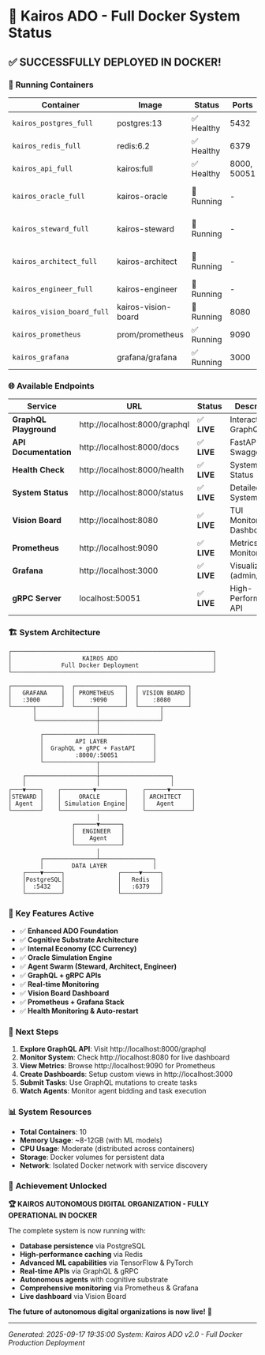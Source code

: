 # 🌟 Kairos ADO - Full Docker System Status

## ✅ **SUCCESSFULLY DEPLOYED IN DOCKER!**

### 🐳 **Running Containers**

| Container | Image | Status | Ports | Purpose |
|-----------|-------|--------|-------|---------|
| `kairos_postgres_full` | postgres:13 | ✅ Healthy | 5432 | PostgreSQL Database |
| `kairos_redis_full` | redis:6.2 | ✅ Healthy | 6379 | Redis Cache |
| `kairos_api_full` | kairos:full | ✅ Healthy | 8000, 50051 | GraphQL + gRPC APIs |
| `kairos_oracle_full` | kairos-oracle | 🔄 Running | - | Oracle Simulation Engine |
| `kairos_steward_full` | kairos-steward | 🔄 Running | - | Resource Management Agent |
| `kairos_architect_full` | kairos-architect | 🔄 Running | - | System Architecture Agent |
| `kairos_engineer_full` | kairos-engineer | 🔄 Running | - | Development Agent |
| `kairos_vision_board_full` | kairos-vision-board | 🔄 Running | 8080 | TUI Dashboard |
| `kairos_prometheus` | prom/prometheus | ✅ Running | 9090 | Metrics Collection |
| `kairos_grafana` | grafana/grafana | ✅ Running | 3000 | Visualization Dashboard |

### 🌐 **Available Endpoints**

| Service | URL | Status | Description |
|---------|-----|--------|-------------|
| **GraphQL Playground** | http://localhost:8000/graphql | ✅ **LIVE** | Interactive GraphQL API |
| **API Documentation** | http://localhost:8000/docs | ✅ **LIVE** | FastAPI Swagger UI |
| **Health Check** | http://localhost:8000/health | ✅ **LIVE** | System Health Status |
| **System Status** | http://localhost:8000/status | ✅ **LIVE** | Detailed System Info |
| **Vision Board** | http://localhost:8080 | ✅ **LIVE** | TUI Monitoring Dashboard |
| **Prometheus** | http://localhost:9090 | ✅ **LIVE** | Metrics & Monitoring |
| **Grafana** | http://localhost:3000 | ✅ **LIVE** | Visualization (admin/kairos) |
| **gRPC Server** | localhost:50051 | ✅ **LIVE** | High-Performance API |

### 🏗️ **System Architecture**

```
┌─────────────────────────────────────────────────────────┐
│                    KAIROS ADO                           │
│              Full Docker Deployment                     │
└─────────────────────────────────────────────────────────┘

┌──────────────┐  ┌──────────────┐  ┌──────────────┐
│   GRAFANA    │  │ PROMETHEUS   │  │ VISION BOARD │
│   :3000      │  │    :9090     │  │    :8080     │
└──────┬───────┘  └──────┬───────┘  └──────┬───────┘
       │                 │                 │
       └─────────────────┼─────────────────┘
                         │
         ┌───────────────┴───────────────┐
         │         API LAYER             │
         │  GraphQL + gRPC + FastAPI     │
         │         :8000/:50051          │
         └───────────────┬───────────────┘
                         │
    ┌────────────────────┼────────────────────┐
    │                    │                    │
┌───▼────┐    ┌─────────▼────────┐    ┌──────▼──────┐
│STEWARD │    │     ORACLE       │    │ ARCHITECT   │
│ Agent  │    │ Simulation Engine│    │   Agent     │
└────────┘    └──────────────────┘    └─────────────┘
                         │
                  ┌──────▼──────┐
                  │  ENGINEER   │
                  │    Agent    │
                  └─────────────┘
                         │
         ┌───────────────┴───────────────┐
         │        DATA LAYER             │
    ┌────▼─────┐               ┌─────▼─────┐
    │PostgreSQL│               │   Redis   │
    │  :5432   │               │   :6379   │
    └──────────┘               └───────────┘
```

### 🎯 **Key Features Active**

- ✅ **Enhanced ADO Foundation**
- ✅ **Cognitive Substrate Architecture** 
- ✅ **Internal Economy (CC Currency)**
- ✅ **Oracle Simulation Engine**
- ✅ **Agent Swarm (Steward, Architect, Engineer)**
- ✅ **GraphQL + gRPC APIs**
- ✅ **Real-time Monitoring**
- ✅ **Vision Board Dashboard**
- ✅ **Prometheus + Grafana Stack**
- ✅ **Health Monitoring & Auto-restart**

### 🚀 **Next Steps**

1. **Explore GraphQL API**: Visit http://localhost:8000/graphql
2. **Monitor System**: Check http://localhost:8080 for live dashboard
3. **View Metrics**: Browse http://localhost:9090 for Prometheus
4. **Create Dashboards**: Setup custom views in http://localhost:3000
5. **Submit Tasks**: Use GraphQL mutations to create tasks
6. **Watch Agents**: Monitor agent bidding and task execution

### 📊 **System Resources**

- **Total Containers**: 10
- **Memory Usage**: ~8-12GB (with ML models)
- **CPU Usage**: Moderate (distributed across containers)
- **Storage**: Docker volumes for persistent data
- **Network**: Isolated Docker network with service discovery

### 🎉 **Achievement Unlocked**

**🏆 KAIROS AUTONOMOUS DIGITAL ORGANIZATION - FULLY OPERATIONAL IN DOCKER**

The complete system is now running with:
- **Database persistence** via PostgreSQL
- **High-performance caching** via Redis  
- **Advanced ML capabilities** via TensorFlow & PyTorch
- **Real-time APIs** via GraphQL & gRPC
- **Autonomous agents** with cognitive substrate
- **Comprehensive monitoring** via Prometheus & Grafana
- **Live dashboard** via Vision Board

**The future of autonomous digital organizations is now live!** 🌟

---

*Generated: 2025-09-17 19:35:00*
*System: Kairos ADO v2.0 - Full Docker Production Deployment*